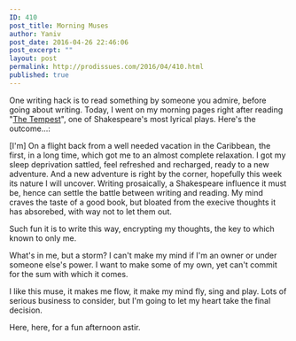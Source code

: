 ```yaml
---
ID: 410
post_title: Morning Muses
author: Yaniv
post_date: 2016-04-26 22:46:06
post_excerpt: ""
layout: post
permalink: http://prodissues.com/2016/04/410.html
published: true
---
```

One writing hack is to read something by someone you admire, before going about writing. Today, I went on my morning pages right after reading "<a href="http://www.opensourceshakespeare.org/views/plays/playmenu.php?WorkID=tempest">The Tempest</a>", one of Shakespeare's most lyrical plays. Here's the outcome...:

[I'm] On a flight back from a well needed vacation in the Caribbean, the first, in a long time, which got me to an almost complete relaxation. I got my sleep deprivation sattled, feel refreshed and recharged, ready to a new adventure. And a new adventure is right by the corner, hopefully this week its nature I will uncover. Writing prosaically, a Shakespeare influence it must be, hence can settle the battle between writing and reading. My mind craves the taste of a good book, but bloated from the execive thoughts it has absorebed, with way not to let them out.

Such fun it is to write this way, encrypting my thoughts, the key to which known to only me.

What's in me, but a storm? I can't make my mind if I'm an owner or under someone else's power. I want to make some of my own, yet can't commit for the sum with which it comes.

I like this muse, it makes me flow, it make my mind fly, sing and play. Lots of serious business to consider, but I'm going to let my heart take the final decision.

Here, here, for a fun afternoon astir.